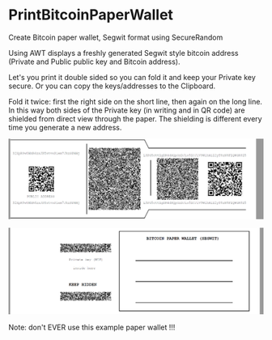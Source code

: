 # PrintBitcoinPaperWallet
Create Bitcoin paper wallet, Segwit format using SecureRandom

Using AWT displays a freshly generated Segwit style bitcoin address (Private and Public public key and Bitcoin address).

Let's you print it double sided so you can fold it and keep your Private key secure. Or you can copy the keys/addresses to the Clipboard.

Fold it twice: first the right side on the short line, then again on the long line. In this way both sides of the Private key (in writing and in QR code) are shielded from direct view through the paper. The shielding is different every time you generate a new address.

![alt text](https://github.com/Johanpmeert/PrintBitcoinPaperWallet/blob/master/front.png?raw=true)

![alt text](https://github.com/Johanpmeert/PrintBitcoinPaperWallet/blob/master/back.png?raw=true)

Note: don't EVER use this example paper wallet !!!
